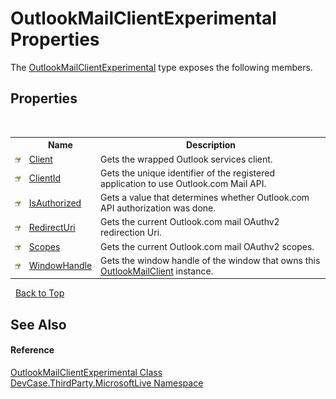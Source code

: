 # OutlookMailClientExperimental Properties
 

The <a href="T_DevCase_ThirdParty_MicrosoftLive_OutlookMailClientExperimental">OutlookMailClientExperimental</a> type exposes the following members.


## Properties
&nbsp;<table><tr><th></th><th>Name</th><th>Description</th></tr><tr><td>![Public property](media/pubproperty.gif "Public property")</td><td><a href="P_DevCase_ThirdParty_MicrosoftLive_OutlookMailClientExperimental_Client">Client</a></td><td>
Gets the wrapped Outlook services client.</td></tr><tr><td>![Public property](media/pubproperty.gif "Public property")</td><td><a href="P_DevCase_ThirdParty_MicrosoftLive_OutlookMailClientExperimental_ClientId">ClientId</a></td><td>
Gets the unique identifier of the registered application to use Outlook.com Mail API.</td></tr><tr><td>![Public property](media/pubproperty.gif "Public property")</td><td><a href="P_DevCase_ThirdParty_MicrosoftLive_OutlookMailClientExperimental_IsAuthorized">IsAuthorized</a></td><td>
Gets a value that determines whether Outlook.com API authorization was done.</td></tr><tr><td>![Public property](media/pubproperty.gif "Public property")</td><td><a href="P_DevCase_ThirdParty_MicrosoftLive_OutlookMailClientExperimental_RedirectUri">RedirectUri</a></td><td>
Gets the current Outlook.com mail OAuthv2 redirection Uri.</td></tr><tr><td>![Public property](media/pubproperty.gif "Public property")</td><td><a href="P_DevCase_ThirdParty_MicrosoftLive_OutlookMailClientExperimental_Scopes">Scopes</a></td><td>
Gets the current Outlook.com mail OAuthv2 scopes.</td></tr><tr><td>![Public property](media/pubproperty.gif "Public property")</td><td><a href="P_DevCase_ThirdParty_MicrosoftLive_OutlookMailClientExperimental_WindowHandle">WindowHandle</a></td><td>
Gets the window handle of the window that owns this <a href="T_DevCase_ThirdParty_MicrosoftLive_OutlookMailClient">OutlookMailClient</a> instance.</td></tr></table>&nbsp;
<a href="#outlookmailclientexperimental-properties">Back to Top</a>

## See Also


#### Reference
<a href="T_DevCase_ThirdParty_MicrosoftLive_OutlookMailClientExperimental">OutlookMailClientExperimental Class</a><br /><a href="N_DevCase_ThirdParty_MicrosoftLive">DevCase.ThirdParty.MicrosoftLive Namespace</a><br />